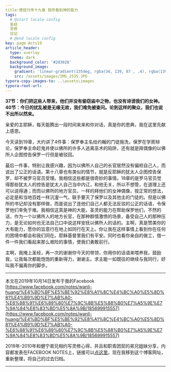 ```yaml
---
title:使徒行传十九章 我所看到神的能力
tags: 
  # @start locale config
  圣经
  灵修
  日记
  # @end locale config
key: page-Acts19
article_header:
  type: overlay
  theme: dark
  background_color: '#203028'
  background_image:
    gradient: 'linear-gradient(135deg, rgba(34, 139, 87 , .4), rgba(139, 34, 139, .4))'
    src: /assets/images/IMG_2535.JPG
typora-copy-images-to: ..\assets\images
typora-root-url: ..
---
```


**37节：你们把这些人带来，他们并没有偷窃庙中之物，也没有诽谤我们的女神。
40节：今日的扰乱被是无缘无故，我们难免被查问。论到这样的聚众，我们也说不出所以然来。**

<!--more-->

亲爱的主耶稣，每天能腾出一段时间来来和你对话，真是你的恩典，我在这里先献上感恩。

今天读到19章，大约讲了4件事：保罗奉主名给约翰的门徒施洗，保罗在学房辩论，保罗奉主命赶鬼并使以佛所的许多人逃离巫术的陷阱，还有就是拜偶像的以佛所人企图控告保罗一行但是被驳回。

最后一件事，特别让我感兴趣，因为以佛所人自己的长官居然没有偏袒自己人，而说出了公正的话语。第十八章也有类似的情节，就是反耶稣的犹太人企图控告保罗，却不被罗马官员受理。我相信这些都是很奇妙的事情。18章的是罗马官员觉得那些犹太人的控告是犹太人自己当中内讧，和他无关，所以不想管，在道理上还可以说得通；而而以佛所的地方官员，一样的拜他们的女神偶像，按正常的想法，必定是和当地百姓一样沆瀣一气，联手要灭了保罗以及其他主的门徒的。但是以佛所的书记却没有那样做，而是说出了连他们自己人都无法反驳的公正的话语，令保罗他们幸免于难。我相信这真是神的大能，圣灵的能力在帮助保罗他们，不然的话，作为一个以佛所人的地方长官，在那种群情激愤的场景，备受自己人的那种压力，是无论如何也无法自己口中说这样安抚以佛所人的话的。主啊，真是赞美你的大有能力，愿你的旨意行在地上如同行在天上。你让我在这样事情上看到你在任何的困境中都会和我们同在。耶稣基督里我们有平安。同时也看你亲自的做工，借一件一件我们看起来那么艰险的事情，使我们勇敢前行。

主啊，我掩上圣经，再一次的谢谢你今天的带领，你用你的话语来喂养我，鼓励我，让我每次都能饱饱的重新得力，谢谢主。求主能一如既往的继续与我同行，好叫我不偏离你的脚步。

---

本文在2019年10月14日发布于我的Facebook [https://www.facebook.com/notes/wanli-huang/%E4%BD%BF%E5%BE%92%E8%A1%8C%E4%BC%A0%E5%8D%81%E4%B9%9D%E7%AB%A0-%E6%88%91%E6%89%80%E7%9C%8B%E5%88%B0%E7%A5%9E%E7%9A%84%E8%83%BD%E5%8A%9B/185699915557](https://www.facebook.com/notes/wanli-huang/%E4%BD%BF%E5%BE%92%E8%A1%8C%E4%BC%A0%E5%8D%81%E4%B9%9D%E7%AB%A0-%E6%88%91%E6%89%80%E7%9C%8B%E5%88%B0%E7%A5%9E%E7%9A%84%E8%83%BD%E5%8A%9B/185699915557)

2019年-2010年和健宁弟兄相约写灵修心得，并且和职青团契的弟兄姐妹分享，内容都发表在FACEBOOK NOTES上，链接可以[点这里](https://www.facebook.com/wanli.huang/notes)。现在我移到这个博客网址，重新整理，将自己的过去归档。

---





